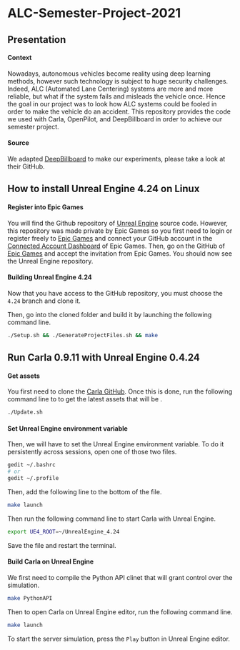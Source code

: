 # ALC-Semester-Project-2021

## Presentation

#### Context

Nowadays, autonomous vehicles become reality using deep learning methods, however such technology is subject to huge security challenges. Indeed, ALC (Automated Lane Centering) systems are more and more reliable, but what if the system fails and misleads the vehicle once. Hence the goal in our project was to look how ALC systems could be fooled in order to make the vehicle do an accident. This repository provides the code we used with Carla, OpenPilot, and DeepBillboard in order to achieve our semester project.

#### Source

We adapted [DeepBillboard](https://github.com/deepbillboard/DeepBillboard) to make our experiments, please take a look at their GitHub. 

## How to install Unreal Engine 4.24 on Linux

#### Register into Epic Games

You will find the Github repository of [Unreal Engine](https://github.com/EpicGames/UnrealEngine) source code. However, this repository was made private by Epic Games so you first need to login or register freely to [Epic Games](https://www.epicgames.com/id/login) and connect your GitHub account in the [Connected Account Dashboard](https://www.epicgames.com/account/connections#accounts) of Epic Games. Then, go on the GitHub of [Epic Games](https://github.com/EpicGames) and accept the invitation from Epic Games. You should now see the Unreal Engine repository.

#### Building Unreal Engine 4.24

Now that you have access to the GitHub repository, you must choose the ```4.24``` branch and clone it. 

Then, go into the cloned folder and build it by launching the following command line.
```bash
./Setup.sh && ./GenerateProjectFiles.sh && make
```

## Run Carla 0.9.11 with Unreal Engine 0.4.24

#### Get assets

You first need to clone the [Carla GitHub](https://github.com/carla-simulator/carla). Once this is done, run the following command line to to get the latest assets that will be .
```bash
./Update.sh
```

#### Set Unreal Engine environment variable

Then, we will have to set the Unreal Engine environment variable. To do it persistently across sessions, open one of those two files.
```bash
gedit ~/.bashrc
# or
gedit ~/.profile
```

Then, add the following line to the bottom of the file.
```bash
make launch
```

Then run the following command line to start Carla with Unreal Engine.
```bash
export UE4_ROOT=~/UnrealEngine_4.24
```

Save the file and restart the terminal. 

#### Build Carla on Unreal Engine

We first need to compile the Python API clinet that will grant control over the simulation.
```bash
make PythonAPI
```

Then to open Carla on Unreal Engine editor, run the following command line.
```bash
make launch
```

To start the server simulation, press the ```Play``` button in Unreal Engine editor.
